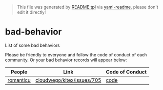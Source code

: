 > This file was generated by [README.tpl](README.tpl) via [yaml-readme](https://github.com/LinuxSuRen/yaml-readme), please don't edit it directly!


# bad-behavior
List of some bad behaviors

Please be friendly to everyone and follow the code of conduct of each community. Or your bad behavior records will appear below:

| People | Link | Code of Conduct |
|---|---|---|
| [romanticu](https://github.com/romanticu) | [cloudwego/kitex/issues/705](https://github.com/cloudwego/kitex/issues/705) | [code](https://github.com/cloudwego/kitex/blob/develop/CODE_OF_CONDUCT.md) |
